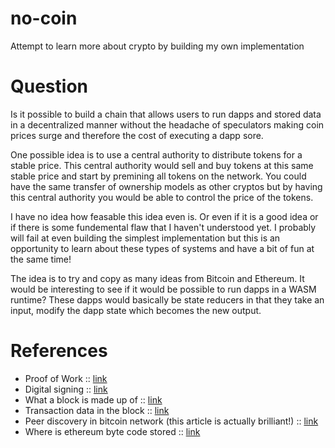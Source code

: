 # no-coin

Attempt to learn more about crypto by building my own implementation

# Question

Is it possible to build a chain that allows users to run dapps and stored data in a decentralized manner without
the headache of speculators making coin prices surge and therefore the cost of executing a dapp sore.

One possible idea is to use a central authority to distribute tokens for a stable price. This central authority would
sell and buy tokens at this same stable price and start by premining all tokens on the network. You could have the same
transfer of ownership models as other cryptos but by having this central authority you would be able to control the price
of the tokens.

I have no idea how feasable this idea even is. Or even if it is a good idea or if there is some fundemental flaw that I
haven't understood yet. I probably will fail at even building the simplest implementation but this is an opportunity to
learn about these types of systems and have a bit of fun at the same time!

The idea is to try and copy as many ideas from Bitcoin and Ethereum. It would be interesting to see if it would be possible
to run dapps in a WASM runtime? These dapps would basically be state reducers in that they take an input, modify the dapp state
which becomes the new output.

# References

- Proof of Work :: [link](https://medium.com/blockchaintechnologies/blockchain-mechanics-proof-of-work-75f5df8c1c35)
- Digital signing :: [link](https://en.wikipedia.org/wiki/Digital_signature)
- What a block is made up of :: [link](https://learnmeabitcoin.com/technical/blkdat)
- Transaction data in the block :: [link](https://learnmeabitcoin.com/technical/transaction-data)
- Peer discovery in bitcoin network (this article is actually brilliant!) :: [link](http://sebastianappelt.com/understanding-blockchain-peer-discovery-and-establishing-a-connection-with-python/)
- Where is ethereum byte code stored :: [link](<https://stackoverflow.com/questions/52374352/where-bytecode-is-stored#:~:text=1%20Answer&text=Contracts%20live%20on%20the%20blockchain,Ethereum%20Virtual%20Machine%20(EVM).&text=Contract%20addresses%20have%20bytecode%20associated,private%20keys%20behind%20the%20contract>)
